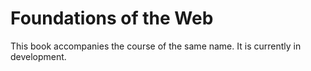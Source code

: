 # Foundations of the Web

This book accompanies the course of the same name. It is currently in development.
